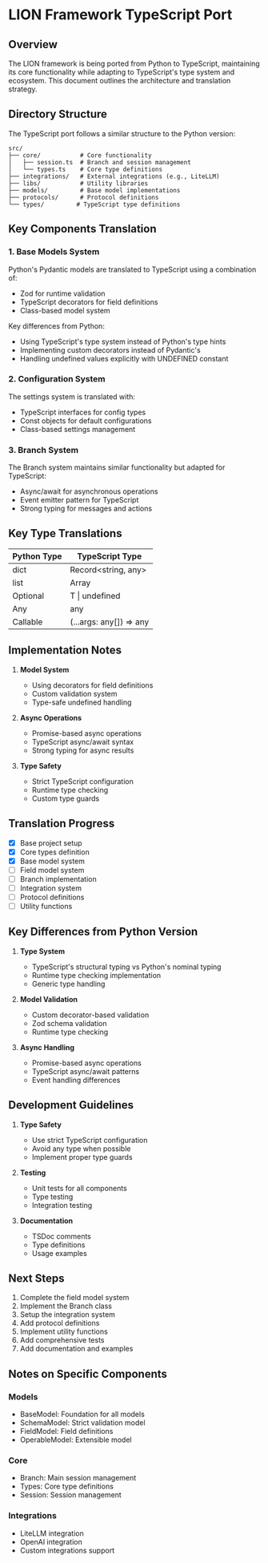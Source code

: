 # LION Framework TypeScript Port

## Overview

The LION framework is being ported from Python to TypeScript, maintaining its core functionality while adapting to TypeScript's type system and ecosystem. This document outlines the architecture and translation strategy.

## Directory Structure

The TypeScript port follows a similar structure to the Python version:

```
src/
├── core/           # Core functionality
│   ├── session.ts  # Branch and session management
│   └── types.ts    # Core type definitions
├── integrations/   # External integrations (e.g., LiteLLM)
├── libs/           # Utility libraries
├── models/         # Base model implementations
├── protocols/      # Protocol definitions
└── types/         # TypeScript type definitions
```

## Key Components Translation

### 1. Base Models System

Python's Pydantic models are translated to TypeScript using a combination of:
- Zod for runtime validation
- TypeScript decorators for field definitions
- Class-based model system

Key differences from Python:
- Using TypeScript's type system instead of Python's type hints
- Implementing custom decorators instead of Pydantic's
- Handling undefined values explicitly with UNDEFINED constant

### 2. Configuration System

The settings system is translated with:
- TypeScript interfaces for config types
- Const objects for default configurations
- Class-based settings management

### 3. Branch System

The Branch system maintains similar functionality but adapted for TypeScript:
- Async/await for asynchronous operations
- Event emitter pattern for TypeScript
- Strong typing for messages and actions

## Key Type Translations

| Python Type | TypeScript Type |
|------------|----------------|
| dict       | Record<string, any> |
| list       | Array<T> |
| Optional   | T \| undefined |
| Any        | any |
| Callable   | (...args: any[]) => any |

## Implementation Notes

1. **Model System**
   - Using decorators for field definitions
   - Custom validation system
   - Type-safe undefined handling

2. **Async Operations**
   - Promise-based async operations
   - TypeScript async/await syntax
   - Strong typing for async results

3. **Type Safety**
   - Strict TypeScript configuration
   - Runtime type checking
   - Custom type guards

## Translation Progress

- [x] Base project setup
- [x] Core types definition
- [x] Base model system
- [ ] Field model system
- [ ] Branch implementation
- [ ] Integration system
- [ ] Protocol definitions
- [ ] Utility functions

## Key Differences from Python Version

1. **Type System**
   - TypeScript's structural typing vs Python's nominal typing
   - Runtime type checking implementation
   - Generic type handling

2. **Model Validation**
   - Custom decorator-based validation
   - Zod schema validation
   - Runtime type checking

3. **Async Handling**
   - Promise-based async operations
   - TypeScript async/await patterns
   - Event handling differences

## Development Guidelines

1. **Type Safety**
   - Use strict TypeScript configuration
   - Avoid any type when possible
   - Implement proper type guards

2. **Testing**
   - Unit tests for all components
   - Type testing
   - Integration testing

3. **Documentation**
   - TSDoc comments
   - Type definitions
   - Usage examples

## Next Steps

1. Complete the field model system
2. Implement the Branch class
3. Setup the integration system
4. Add protocol definitions
5. Implement utility functions
6. Add comprehensive tests
7. Add documentation and examples

## Notes on Specific Components

### Models
- BaseModel: Foundation for all models
- SchemaModel: Strict validation model
- FieldModel: Field definitions
- OperableModel: Extensible model

### Core
- Branch: Main session management
- Types: Core type definitions
- Session: Session management

### Integrations
- LiteLLM integration
- OpenAI integration
- Custom integrations support
